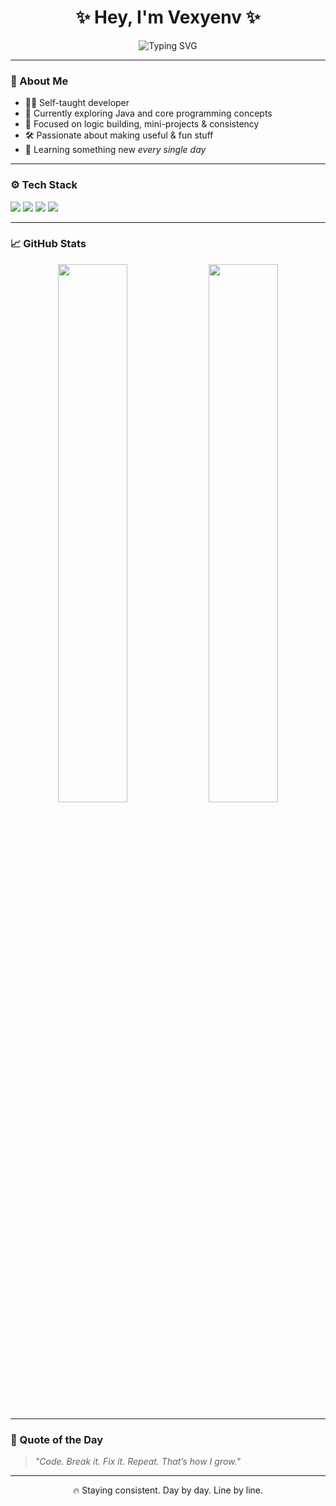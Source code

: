 <!-- GitHub Profile README for vexyenv -->

<h1 align="center">✨ Hey, I'm Vexyenv ✨</h1>
<p align="center">
  <img src="https://readme-typing-svg.demolab.com?font=Fira+Code&weight=500&duration=3000&pause=1000&color=00FFFF&center=true&vCenter=true&width=435&lines=Curious+coder+%F0%9F%8C%9F;Just+getting+started+%F0%9F%9A%80;Always+learning+%F0%9F%93%9A;Building+cool+stuff+%F0%9F%9B%A0%EF%B8%8F" alt="Typing SVG" />
</p>

---

### 🧠 About Me
- 🧑‍💻 Self-taught developer  
- 🌱 Currently exploring Java and core programming concepts  
- 🎯 Focused on logic building, mini-projects & consistency  
- 🛠️ Passionate about making useful & fun stuff  
- 🧩 Learning something new *every single day*

---

### ⚙️ Tech Stack
<p align="left">
  <img src="https://img.shields.io/badge/Java-ED8B00?style=for-the-badge&logo=openjdk&logoColor=white" />
  <img src="https://img.shields.io/badge/IntelliJ%20IDEA-000000.svg?style=for-the-badge&logo=intellij-idea&logoColor=white" />
  <img src="https://img.shields.io/badge/VS%20Code-007ACC?style=for-the-badge&logo=visual-studio-code&logoColor=white" />
  <img src="https://img.shields.io/badge/GitHub-181717?style=for-the-badge&logo=github&logoColor=white" />
</p>

---

### 📈 GitHub Stats
<p align="center">
  <img width="47%" src="https://github-readme-stats.vercel.app/api?username=vexyenv&show_icons=true&theme=radical&hide_border=true" />
  <img width="47%" src="https://github-readme-streak-stats.herokuapp.com/?user=vexyenv&theme=radical&hide_border=true"/>
</p>

---

### 💭 Quote of the Day
> _"Code. Break it. Fix it. Repeat. That’s how I grow."_  

---

<p align="center">🔥 Staying consistent. Day by day. Line by line.</p>
